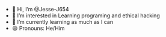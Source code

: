 - 👋 Hi, I’m @Jesse-J654
- 👀 I’m interested in Learning programing and ethical hacking
- 🌱 I’m currently learning as much as I can
- 😄 Pronouns: He/Him

<!---
Jesse-J654/Jesse-J654 is a ✨ special ✨ repository because its `README.md` (this file) appears on your GitHub profile.
You can click the Preview link to take a look at your changes.
--->

